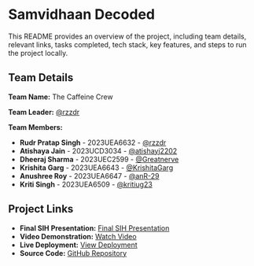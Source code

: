# Samvidhaan Decoded

This README provides an overview of the project, including team details, relevant links, tasks completed, tech stack, key features, and steps to run the project locally.

## Team Details

**Team Name:** The Caffeine Crew

**Team Leader:** [@rzzdr](https://github.com/rzzdr)

**Team Members:**

- **Rudr Pratap Singh** - 2023UEA6632 - [@rzzdr](https://github.com/rzzdr)
- **Atishaya Jain** - 2023UCD3034 - [@atishayj2202](https://github.com/atishayj2202)
- **Dheeraj Sharma** - 2023UEC2599 - [@Greatnerve](https://github.com/Greatnerve)
- **Krishita Garg** - 2023UEA6643 - [@KrishitaGarg](https://github.com/KrishitaGarg)
- **Anushree Roy** - 2023UEA6647 - [@anR-29](https://github.com/anR-29)
- **Kriti Singh** - 2023UEA6509 - [@kritiug23](https://github.com/kritiug23)

## Project Links


- **Final SIH Presentation:** [Final SIH Presentation](https://docs.google.com/presentation/d/1VbhT6DJYUfDZArs9op2Ro65aN14XxzId/edit?usp=sharing&ouid=112634902180850517924&rtpof=true&sd=true)
- **Video Demonstration:** [Watch Video](https://www.youtube.com/watch?v=GZAIKa-OsEA)
- **Live Deployment:** [View Deployment](https://samvidhaan-decoded.vercel.app/)
- **Source Code:** [GitHub Repository](https://github.com/KrishitaGarg/Samvidhaan-Decoded)

